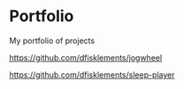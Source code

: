 # Portfolio
My portfolio of projects

https://github.com/dfisklements/jogwheel

https://github.com/dfisklements/sleep-player
